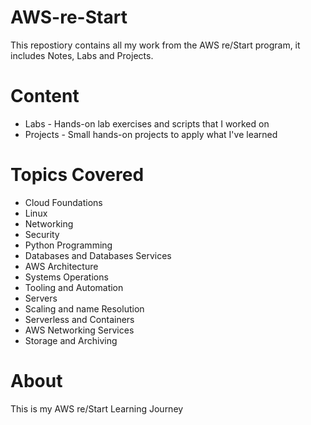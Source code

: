 # AWS-re-Start
This repostiory contains all my work from the AWS re/Start program, it includes Notes, Labs and Projects.

# Content
- Labs - Hands-on lab exercises and scripts that I worked on
- Projects - Small hands-on projects to apply what I've learned

# Topics Covered
- Cloud Foundations
- Linux
- Networking
- Security
- Python Programming
- Databases and Databases Services
- AWS Architecture
- Systems Operations
- Tooling and Automation
- Servers
- Scaling and name Resolution
- Serverless and Containers
- AWS Networking Services
- Storage and Archiving

# About 
This is my AWS re/Start Learning Journey 
